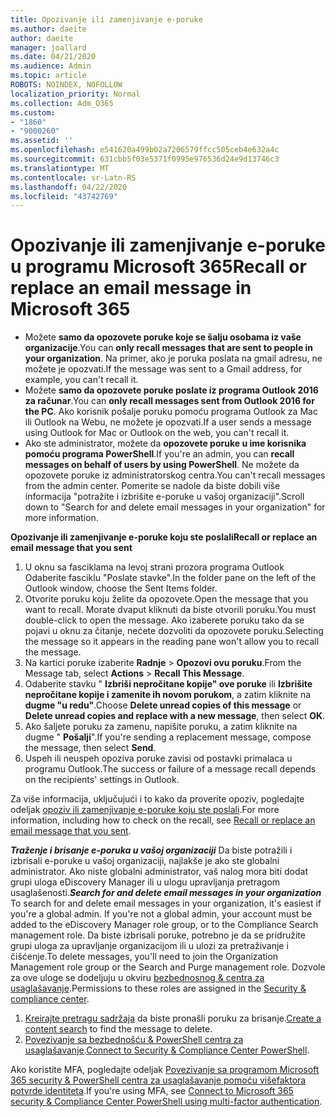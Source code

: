 ```yaml
---
title: Opozivanje ili zamenjivanje e-poruke
ms.author: daeite
author: daeite
manager: joallard
ms.date: 04/21/2020
ms.audience: Admin
ms.topic: article
ROBOTS: NOINDEX, NOFOLLOW
localization_priority: Normal
ms.collection: Adm_O365
ms.custom:
- "1860"
- "9000260"
ms.assetid: ''
ms.openlocfilehash: e541620a499b02a7206579ffcc505ceb4e632a4c
ms.sourcegitcommit: 631cbb5f03e5371f0995e976536d24e9d13746c3
ms.translationtype: MT
ms.contentlocale: sr-Latn-RS
ms.lasthandoff: 04/22/2020
ms.locfileid: "43742769"
---
```

# <a name="recall-or-replace-an-email-message-in-microsoft-365"></a><span data-ttu-id="62e47-102">Opozivanje ili zamenjivanje e-poruke u programu Microsoft 365</span><span class="sxs-lookup"><span data-stu-id="62e47-102">Recall or replace an email message in Microsoft 365</span></span>

- <span data-ttu-id="62e47-103">Možete **samo da opozovete poruke koje se šalju osobama iz vaše organizacije**.</span><span class="sxs-lookup"><span data-stu-id="62e47-103">You can **only recall messages that are sent to people in your organization**.</span></span> <span data-ttu-id="62e47-104">Na primer, ako je poruka poslata na gmail adresu, ne možete je opozvati.</span><span class="sxs-lookup"><span data-stu-id="62e47-104">If the message was sent to a Gmail address, for example, you can't recall it.</span></span>
- <span data-ttu-id="62e47-105">Možete **samo da opozovete poruke poslate iz programa Outlook 2016 za računar**.</span><span class="sxs-lookup"><span data-stu-id="62e47-105">You can **only recall messages sent from Outlook 2016 for the PC**.</span></span> <span data-ttu-id="62e47-106">Ako korisnik pošalje poruku pomoću programa Outlook za Mac ili Outlook na Webu, ne možete je opozvati.</span><span class="sxs-lookup"><span data-stu-id="62e47-106">If a user sends a message using Outlook for Mac or Outlook on the web, you can't recall it.</span></span>
- <span data-ttu-id="62e47-107">Ako ste administrator, možete da **opozovete poruke u ime korisnika pomoću programa PowerShell**.</span><span class="sxs-lookup"><span data-stu-id="62e47-107">If you're an admin, you can **recall messages on behalf of users by using PowerShell**.</span></span> <span data-ttu-id="62e47-108">Ne možete da opozovete poruke iz administratorskog centra.</span><span class="sxs-lookup"><span data-stu-id="62e47-108">You can't recall messages from the admin center.</span></span> <span data-ttu-id="62e47-109">Pomerite se nadole da biste dobili više informacija "potražite i izbrišite e-poruke u vašoj organizaciji".</span><span class="sxs-lookup"><span data-stu-id="62e47-109">Scroll down to "Search for and delete email messages in your organization" for more information.</span></span>

<span data-ttu-id="62e47-110">**Opozivanje ili zamenjivanje e-poruke koju ste poslali**</span><span class="sxs-lookup"><span data-stu-id="62e47-110">**Recall or replace an email message that you sent**</span></span>

1. <span data-ttu-id="62e47-111">U oknu sa fasciklama na levoj strani prozora programa Outlook Odaberite fasciklu "Poslate stavke".</span><span class="sxs-lookup"><span data-stu-id="62e47-111">In the folder pane on the left of the Outlook window, choose the Sent Items folder.</span></span>
2. <span data-ttu-id="62e47-112">Otvorite poruku koju želite da opozovete.</span><span class="sxs-lookup"><span data-stu-id="62e47-112">Open the message that you want to recall.</span></span> <span data-ttu-id="62e47-113">Morate dvaput kliknuti da biste otvorili poruku.</span><span class="sxs-lookup"><span data-stu-id="62e47-113">You must double-click to open the message.</span></span> <span data-ttu-id="62e47-114">Ako izaberete poruku tako da se pojavi u oknu za čitanje, nećete dozvoliti da opozovete poruku.</span><span class="sxs-lookup"><span data-stu-id="62e47-114">Selecting the message so it appears in the reading pane won't allow you to recall the message.</span></span>
3. <span data-ttu-id="62e47-115">Na kartici poruke izaberite **Radnje** > **Opozovi ovu poruku**.</span><span class="sxs-lookup"><span data-stu-id="62e47-115">From the Message tab, select **Actions** > **Recall This Message**.</span></span>
4. <span data-ttu-id="62e47-116">Odaberite stavku " **Izbriši nepročitane kopije" ove poruke** ili **Izbrišite nepročitane kopije i zamenite ih novom porukom**, a zatim kliknite na **dugme "u redu"**.</span><span class="sxs-lookup"><span data-stu-id="62e47-116">Choose **Delete unread copies of this message** or **Delete unread copies and replace with a new message**, then select **OK**.</span></span>
5. <span data-ttu-id="62e47-117">Ako šaljete poruku za zamenu, napišite poruku, a zatim kliknite na dugme " **Pošalji**".</span><span class="sxs-lookup"><span data-stu-id="62e47-117">If you're sending a replacement message, compose the message, then select **Send**.</span></span>
6. <span data-ttu-id="62e47-118">Uspeh ili neuspeh opoziva poruke zavisi od postavki primalaca u programu Outlook.</span><span class="sxs-lookup"><span data-stu-id="62e47-118">The success or failure of a message recall depends on the recipients' settings in Outlook.</span></span>

<span data-ttu-id="62e47-119">Za više informacija, uključujući i to kako da proverite opoziv, pogledajte odeljak [opoziv ili zamenjivanje e-poruke koju ste poslali](https://support.office.com/article/35027f88-d655-4554-b4f8-6c0729a723a0).</span><span class="sxs-lookup"><span data-stu-id="62e47-119">For more information, including how to check on the recall, see [Recall or replace an email message that you sent](https://support.office.com/article/35027f88-d655-4554-b4f8-6c0729a723a0).</span></span>

<span data-ttu-id="62e47-120">***Traženje i brisanje e-poruka u vašoj organizaciji*** Da biste potražili i izbrisali e-poruke u vašoj organizaciji, najlakše je ako ste globalni administrator. Ako niste globalni administrator, vaš nalog mora biti dodat grupi uloga eDiscovery Manager ili u ulogu upravljanja pretragom usaglašenosti.</span><span class="sxs-lookup"><span data-stu-id="62e47-120">***Search for and delete email messages in your organization*** To search for and delete email messages in your organization, it's easiest if you're a global admin. If you're not a global admin, your account must be added to the eDiscovery Manager role group, or to the Compliance Search management role.</span></span> <span data-ttu-id="62e47-121">Da biste izbrisali poruke, potrebno je da se pridružite grupi uloga za upravljanje organizacijom ili u ulozi za pretraživanje i čišćenje.</span><span class="sxs-lookup"><span data-stu-id="62e47-121">To delete messages, you'll need to join the Organization Management role group or the Search and Purge management role.</span></span> <span data-ttu-id="62e47-122">Dozvole za ove uloge se dodeljuju u okviru [bezbednosnog & centra za usaglašavanje](https://protection.office.com/).</span><span class="sxs-lookup"><span data-stu-id="62e47-122">Permissions to these roles are assigned in the [Security & compliance center](https://protection.office.com/).</span></span>

1. <span data-ttu-id="62e47-123">[Kreirajte pretragu sadržaja](https://docs.microsoft.com/office365/securitycompliance/content-search) da biste pronašli poruku za brisanje.</span><span class="sxs-lookup"><span data-stu-id="62e47-123">[Create a content search](https://docs.microsoft.com/office365/securitycompliance/content-search) to find the message to delete.</span></span>
2. <span data-ttu-id="62e47-124">[Povezivanje sa bezbednošću & PowerShell centra za usaglašavanje](https://docs.microsoft.com/powershell/exchange/office-365-scc/connect-to-scc-powershell/connect-to-scc-powershell?view=exchange-ps).</span><span class="sxs-lookup"><span data-stu-id="62e47-124">[Connect to Security & Compliance Center PowerShell](https://docs.microsoft.com/powershell/exchange/office-365-scc/connect-to-scc-powershell/connect-to-scc-powershell?view=exchange-ps).</span></span> 

<span data-ttu-id="62e47-125">Ako koristite MFA, pogledajte odeljak [Povezivanje sa programom Microsoft 365 security & PowerShell centra za usaglašavanje pomoću višefaktora potvrde identiteta](https://docs.microsoft.com/powershell/exchange/office-365-scc/connect-to-scc-powershell/mfa-connect-to-scc-powershell?view=exchange-ps).</span><span class="sxs-lookup"><span data-stu-id="62e47-125">If you're using MFA, see [Connect to Microsoft 365 security & Compliance Center PowerShell using multi-factor authentication](https://docs.microsoft.com/powershell/exchange/office-365-scc/connect-to-scc-powershell/mfa-connect-to-scc-powershell?view=exchange-ps).</span></span> 
